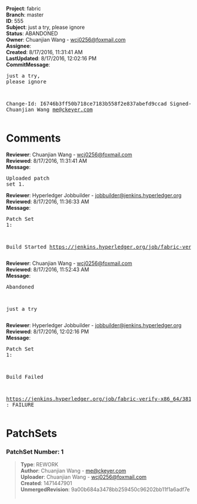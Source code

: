 <strong>Project</strong>: fabric<br><strong>Branch</strong>: master<br><strong>ID</strong>: 555<br><strong>Subject</strong>: just a try, please ignore<br><strong>Status</strong>: ABANDONED<br><strong>Owner</strong>: Chuanjian Wang - wcj0256@foxmail.com<br><strong>Assignee</strong>:<br><strong>Created</strong>: 8/17/2016, 11:31:41 AM<br><strong>LastUpdated</strong>: 8/17/2016, 12:02:16 PM<br><strong>CommitMessage</strong>:<br><pre>just a try, please ignore

Change-Id: I6746b3ff50b718ce7183b558f2e837abefd9ccad
Signed-off-by: Chuanjian Wang <me@ckeyer.com>
</pre><h1>Comments</h1><strong>Reviewer</strong>: Chuanjian Wang - wcj0256@foxmail.com<br><strong>Reviewed</strong>: 8/17/2016, 11:31:41 AM<br><strong>Message</strong>: <pre>Uploaded patch set 1.</pre><strong>Reviewer</strong>: Hyperledger Jobbuilder - jobbuilder@jenkins.hyperledger.org<br><strong>Reviewed</strong>: 8/17/2016, 11:36:33 AM<br><strong>Message</strong>: <pre>Patch Set 1:

Build Started https://jenkins.hyperledger.org/job/fabric-verify-x86_64/381/</pre><strong>Reviewer</strong>: Chuanjian Wang - wcj0256@foxmail.com<br><strong>Reviewed</strong>: 8/17/2016, 11:52:43 AM<br><strong>Message</strong>: <pre>Abandoned

just a try</pre><strong>Reviewer</strong>: Hyperledger Jobbuilder - jobbuilder@jenkins.hyperledger.org<br><strong>Reviewed</strong>: 8/17/2016, 12:02:16 PM<br><strong>Message</strong>: <pre>Patch Set 1:

Build Failed 

https://jenkins.hyperledger.org/job/fabric-verify-x86_64/381/ : FAILURE</pre><h1>PatchSets</h1><h3>PatchSet Number: 1</h3><blockquote><strong>Type</strong>: REWORK<br><strong>Author</strong>: Chuanjian Wang - me@ckeyer.com<br><strong>Uploader</strong>: Chuanjian Wang - wcj0256@foxmail.com<br><strong>Created</strong>: 1471447901<br><strong>UnmergedRevision</strong>: 9a00b684a3478bb259450c96202bb11f1a6adf7e<br><br></blockquote>